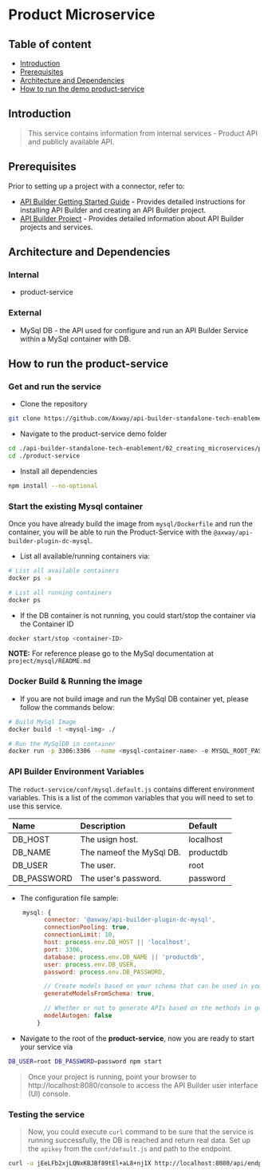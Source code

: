 # Product Microservice

## Table of content
*	[Introduction](#introduction)
*	[Prerequisites](#prerequisites)
* [Architecture and Dependencies](#architecture-and-dependencies)
*	[How to run the demo product-service](#how-to-run-the-demo-product-service)

## Introduction
> This service contains information from internal services - Product API and publicly available API.
 
## Prerequisites
Prior to setting up a project with a connector, refer to:

* [API Builder Getting Started Guide](https://wiki.appcelerator.org/display/AB4/API+Builder+Getting+Started+Guide) - Provides detailed instructions for installing API Builder and creating an API Builder project.
* [API Builder Project](https://wiki.appcelerator.org/display/AB4/API+Builder+Project) - Provides detailed information about API Builder projects and services.

## Architecture and Dependencies

### Internal
- product-service
 
### External
* MySql DB - the API used for configure and run an API Builder Service within a MySql container with DB.

## How to run the product-service 

### Get and run the service
* Clone the repository 
```sh
git clone https://github.com/Axway/api-builder-standalone-tech-enablement.git
```

* Navigate to the product-service demo folder
```sh
cd ./api-builder-standalone-tech-enablement/02_creating_microservices/project
cd ./product-service
```

* Install all dependencies
```sh
npm install --no-optional
```

### Start the existing Mysql container
Once you have already build the image from `mysql/Dockerfile` and run the container, you will be able to run the Product-Service with the `@axway/api-builder-plugin-dc-mysql`.

* List all available/running containers via:
```sh
# List all available containers
docker ps -a

# List all running containers
docker ps
```

* If the DB container is not running, you could start/stop the container via the Container ID
```sh
docker start/stop <container-ID>
```

__NOTE:__ For reference please go to the MySql documentation at `project/mysql/README.md`

### Docker Build & Running the image
* If you are not build image and run the MySql DB container yet, please follow the commands below:
```sh
# Build MySql Image
docker build -t <mysql-img> ./

# Run the MySqlDB in container
docker run -p 3306:3306 --name <mysql-container-name> -e MYSQL_ROOT_PASSWORD=<your-password> -d <mysql-img>
```

### API Builder Environment Variables
The `roduct-service/conf/mysql.default.js` contains different environment variables. This is a list of the common variables that you will need to set to use this service.

| Name                 | Description                                         | Default                          |
|:---------------------|:----------------------------------------------------|:---------------------------------|
| DB_HOST	| The usign host.		| localhost |
| DB_NAME         | The nameof the MySql DB.    | productdb |
| DB_USER | The user. |  root |
| DB_PASSWORD | The user's password.  | password |

* The configuration file sample:
```js
    mysql: {
          connector: '@axway/api-builder-plugin-dc-mysql',
          connectionPooling: true,
          connectionLimit: 10,
          host: process.env.DB_HOST || 'localhost',
          port: 3306,
          database: process.env.DB_NAME || 'productdb',
          user: process.env.DB_USER,
          password: process.env.DB_PASSWORD,

          // Create models based on your schema that can be used in your API.
          generateModelsFromSchema: true,

          // Whether or not to generate APIs based on the methods in generated models.
          modelAutogen: false
        }
```

* Navigate to the root of the __product-service__, now you are ready to start your service via
```sh
DB_USER=root DB_PASSWORD=password npm start
```

> Once your project is running, point your browser to http://localhost:8080/console to access the API Builder user interface (UI) console. 


### Testing the service
> Now, you could execute `curl` command to be sure that the service is running successfully, the DB is reached and return real data. Set up the `apikey` from the `conf/default.js` and path to the endpoint.

```sh
curl -u jEeLFb2xjLQNxKBJBf89tEl+aL8+nj1X http://localhost:8080/api/endpoints/products
```